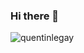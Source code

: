 ### Hi there 👋

<p><img align="left" src="https://github-readme-stats.vercel.app/api/top-langs?username=quentinlegay&show_icons=true&locale=fr&layout=compact" alt="quentinlegay" /></p>

<!--
**quentinlegay/quentinlegay** is a ✨ _special_ ✨ repository because its `README.md` (this file) appears on your GitHub profile.

Here are some ideas to get you started:

- 🔭 I’m currently working on ...
- 🌱 I’m currently learning ...
- 👯 I’m looking to collaborate on ...
- 🤔 I’m looking for help with ...
- 💬 Ask me about ...
- 📫 How to reach me: ...
- 😄 Pronouns: ...
- ⚡ Fun fact: ...
-->

